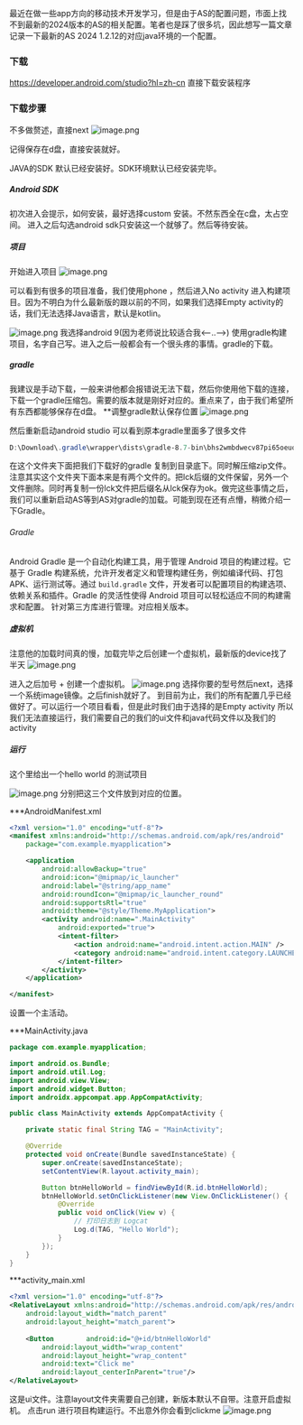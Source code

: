 最近在做一些app方向的移动技术开发学习，但是由于AS的配置问题，市面上找不到最新的2024版本的AS的相关配置。笔者也是踩了很多坑，因此想写一篇文章记录一下最新的AS 2024 1.2.12的对应java环境的一个配置。

### 下载
https://developer.android.com/studio?hl=zh-cn
直接下载安装程序

###  下载步骤
不多做赘述，直接next
![image.png](https://raw.githubusercontent.com/k1t0111/blog/main/image/20240916163952.png)

记得保存在d盘，直接安装就好。

JAVA的SDK 默认已经安装好。SDK环境默认已经安装完毕。
##### Android  SDK
初次进入会提示，如何安装，最好选择custom 安装。不然东西全在c盘，太占空间。
进入之后勾选android sdk只安装这一个就够了。然后等待安装。

##### 项目
开始进入项目
![image.png](https://raw.githubusercontent.com/k1t0111/blog/main/image/20240916164840.png)

可以看到有很多的项目准备，我们使用phone ，然后进入No activity 进入构建项目。因为不明白为什么最新版的跟以前的不同，如果我们选择Empty activity的话，我们无法选择Java语言，默认是kotlin。

![image.png](https://raw.githubusercontent.com/k1t0111/blog/main/image/20240916165052.png)
我选择android 9(因为老师说比较适合我<--..-->)   使用gradle构建项目，名字自己写。进入之后一般都会有一个很头疼的事情。gradle的下载。

##### gradle
我建议是手动下载，一般来讲他都会报错说无法下载，然后你使用他下载的连接，下载一个gradle压缩包。需要的版本就是刚好对应的。重点来了，由于我们希望所有东西都能够保存在d盘。
**调整gradle默认保存位置
![image.png](https://raw.githubusercontent.com/k1t0111/blog/main/image/20240916165419.png)

然后重新启动android studio 可以看到原本gradle里面多了很多文件
```powershell
D:\Download\.gradle\wrapper\dists\gradle-8.7-bin\bhs2wmbdwecv87pi65oeuq5iu
```
在这个文件夹下面把我们下载好的gradle 复制到目录底下。同时解压缩zip文件。注意其实这个文件夹下面本来是有两个文件的。把lck后缀的文件保留，另外一个文件删除。同时再复制一份lck文件把后缀名从lck保存为ok。做完这些事情之后，我们可以重新启动AS等到AS对gradle的加载。可能到现在还有点懵，稍微介绍一下Gradle。

###### Gradle
Android Gradle 是一个自动化构建工具，用于管理 Android 项目的构建过程。它基于 Gradle 构建系统，允许开发者定义和管理构建任务，例如编译代码、打包 APK、运行测试等。通过 `build.gradle` 文件，开发者可以配置项目的构建选项、依赖关系和插件。Gradle 的灵活性使得 Android 项目可以轻松适应不同的构建需求和配置。 针对第三方库进行管理。对应相关版本。

##### 虚拟机
注意他的加载时间真的慢，加载完毕之后创建一个虚拟机，最新版的device找了半天
![image.png](https://raw.githubusercontent.com/k1t0111/blog/main/image/20240916170208.png)



进入之后加号 +  创建一个虚拟机。
![image.png](https://raw.githubusercontent.com/k1t0111/blog/main/image/20240916170318.png)
选择你要的型号然后next，选择一个系统image镜像。之后finish就好了。
到目前为止，我们的所有配置几乎已经做好了。可以运行一个项目看看，但是此时我们由于选择的是Empty activity 所以我们无法直接运行，我们需要自己的我们的ui文件和java代码文件以及我们的activity

##### 运行
这个里给出一个hello world 的测试项目

![image.png](https://raw.githubusercontent.com/k1t0111/blog/main/image/20240916170658.png)
分别把这三个文件放到对应的位置。

***AndroidManifest.xml

```xml
<?xml version="1.0" encoding="utf-8"?>
<manifest xmlns:android="http://schemas.android.com/apk/res/android"
    package="com.example.myapplication">

    <application
        android:allowBackup="true"
        android:icon="@mipmap/ic_launcher"
        android:label="@string/app_name"
        android:roundIcon="@mipmap/ic_launcher_round"
        android:supportsRtl="true"
        android:theme="@style/Theme.MyApplication">
        <activity android:name=".MainActivity"
            android:exported="true">
            <intent-filter>
                <action android:name="android.intent.action.MAIN" />
                <category android:name="android.intent.category.LAUNCHER" />
            </intent-filter>
        </activity>
    </application>

</manifest>
```
设置一个主活动。


***MainActivity.java
```java
package com.example.myapplication;

import android.os.Bundle;
import android.util.Log;
import android.view.View;
import android.widget.Button;
import androidx.appcompat.app.AppCompatActivity;

public class MainActivity extends AppCompatActivity {

    private static final String TAG = "MainActivity";

    @Override
    protected void onCreate(Bundle savedInstanceState) {
        super.onCreate(savedInstanceState);
        setContentView(R.layout.activity_main);

        Button btnHelloWorld = findViewById(R.id.btnHelloWorld);
        btnHelloWorld.setOnClickListener(new View.OnClickListener() {
            @Override
            public void onClick(View v) {
                // 打印日志到 Logcat
                Log.d(TAG, "Hello World");
            }
        });
    }
}
```
***activity_main.xml

```xml
<?xml version="1.0" encoding="utf-8"?>  
<RelativeLayout xmlns:android="http://schemas.android.com/apk/res/android"  
    android:layout_width="match_parent"  
    android:layout_height="match_parent">  
  
    <Button        android:id="@+id/btnHelloWorld"  
        android:layout_width="wrap_content"  
        android:layout_height="wrap_content"  
        android:text="Click me"  
        android:layout_centerInParent="true"/>  
</RelativeLayout>
```
这是ui文件。注意layout文件夹需要自己创建，新版本默认不自带。注意开启虚拟机。
点击run 进行项目构建运行。不出意外你会看到clickme
![image.png](https://raw.githubusercontent.com/k1t0111/blog/main/image/20240916171348.png)
